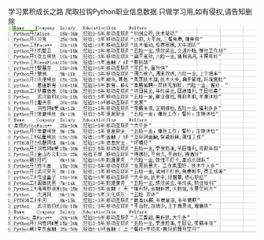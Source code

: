 学习累积成长之路
爬取拉钩Python职业信息数据 
只做学习用,如有侵权,请告知删除
![Alt text](https://github.com/ThierryGt/rearning_document/raw/master/picture_folder/1.png)
